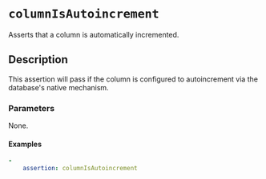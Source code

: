 # `columnIsAutoincrement`

Asserts that a column is automatically incremented.

## Description

This assertion will pass if the column is configured to autoincrement via the
database's native mechanism.

### Parameters

None.

#### Examples

```yaml
-
    assertion: columnIsAutoincrement
```
